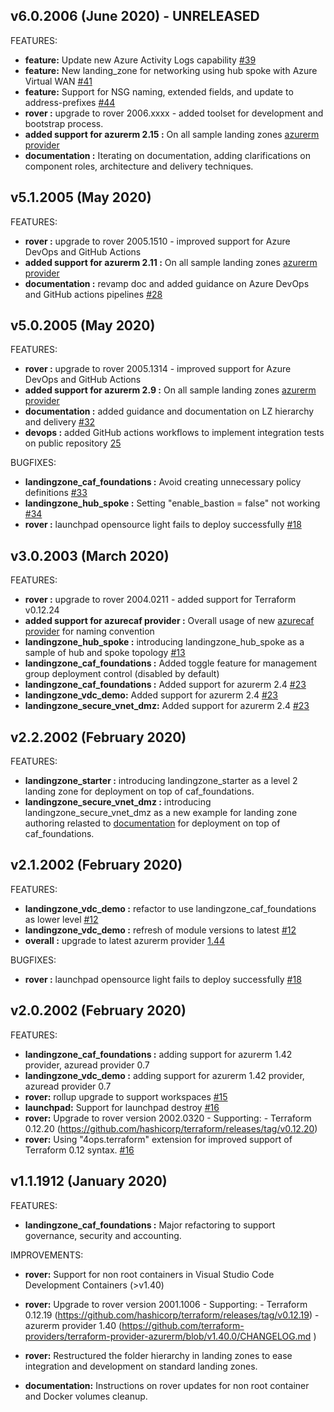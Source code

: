 ## v6.0.2006 (June 2020) - UNRELEASED

FEATURES:

* **feature:** Update new Azure Activity Logs capability [#39](https://github.com/Azure/caf-terraform-landingzones/issues/39)
* **feature:** New landing_zone for networking using hub spoke with Azure Virtual WAN [#41](https://github.com/Azure/caf-terraform-landingzones/issues/41)
* **feature:** Support for NSG naming, extended fields, and update to address-prefixes [#44](https://github.com/Azure/caf-terraform-landingzones/issues/44)
* **rover :** upgrade to rover 2006.xxxx - added toolset for development and bootstrap process.
* **added support for azurerm 2.15 :** On all sample landing zones [azurerm provider](https://github.com/terraform-providers/terraform-provider-azurerm/releases/tag/v2.15.0)
* **documentation :** Iterating on documentation, adding clarifications on component roles, architecture and delivery techniques.

## v5.1.2005 (May 2020)

FEATURES:

* **rover :** upgrade to rover 2005.1510 - improved support for Azure DevOps and GitHub Actions
* **added support for azurerm 2.11 :** On all sample landing zones [azurerm provider](https://github.com/terraform-providers/terraform-provider-azurerm/releases/tag/v2.11.0) 
* **documentation :** revamp doc and added guidance on Azure DevOps and GitHub actions pipelines [#28](https://github.com/Azure/caf-terraform-landingzones/issues/28)

## v5.0.2005 (May 2020)

FEATURES:

* **rover :** upgrade to rover 2005.1314 - improved support for Azure DevOps and GitHub Actions
* **added support for azurerm 2.9 :** On all sample landing zones [azurerm provider](https://github.com/terraform-providers/terraform-provider-azurerm/releases/tag/v2.9.0) 
* **documentation :** added guidance and documentation on LZ hierarchy and delivery [#32](https://github.com/Azure/caf-terraform-landingzones/pull/32)
* **devops :** added GitHub actions workflows to implement integration tests on public repository [25](https://github.com/Azure/caf-terraform-landingzones/issues/25)

BUGFIXES:

* **landingzone_caf_foundations :** Avoid creating unnecessary policy definitions [#33](https://github.com/Azure/caf-terraform-landingzones/pull/33)
* **landingzone_hub_spoke :** Setting "enable_bastion = false" not working [#34](https://github.com/Azure/caf-terraform-landingzones/issues/34)
* **rover :** launchpad opensource light fails to deploy successfully [#18](
https://github.com/aztfmod/landingzones/issues/18)

## v3.0.2003 (March 2020)

FEATURES:

* **rover :** upgrade to rover 2004.0211 - added support for Terraform v0.12.24
* **added support for azurecaf provider :** Overall usage of new [azurecaf provider](https://github.com/aztfmod/terraform-provider-azurecaf) for naming convention
* **landingzone_hub_spoke :** introducing landingzone_hub_spoke as a sample of hub and spoke topology [#13](
https://github.com/Azure/caf-terraform-landingzones/issues/13)
* **landingzone_caf_foundations :** Added toggle feature for management group deployment control (disabled by default)
* **landingzone_caf_foundations :** Added support for azurerm 2.4 [#23](
https://github.com/Azure/caf-terraform-landingzones/issues/23)
* **landingzone_vdc_demo:** Added support for azurerm 2.4 [#23](
https://github.com/Azure/caf-terraform-landingzones/issues/23)
* **landingzone_secure_vnet_dmz:** Added support for azurerm 2.4 [#23](
https://github.com/Azure/caf-terraform-landingzones/issues/23)

## v2.2.2002 (February 2020)

FEATURES:

* **landingzone_starter :** introducing landingzone_starter as a level 2 landing zone for deployment on top of caf_foundations.
* **landingzone_secure_vnet_dmz :** introducing landingzone_secure_vnet_dmz as a new example for landing zone authoring relasted to [documentation](./documentation/code_architecture/how_to_code_a_landingzone.md) for deployment on top of caf_foundations.

## v2.1.2002 (February 2020)

FEATURES:

* **landingzone_vdc_demo :** refactor to use landingzone_caf_foundations as lower level [#12](
https://github.com/aztfmod/landingzones/issues/12)
* **landingzone_vdc_demo :** refresh of module versions to latest [#12](
https://github.com/aztfmod/landingzones/issues/12)
* **overall :** upgrade to latest azurerm provider [1.44](https://github.com/terraform-providers/terraform-provider-azurerm/blob/v1.44.0/CHANGELOG.md)

BUGFIXES:

* **rover :** launchpad opensource light fails to deploy successfully [#18](
https://github.com/aztfmod/landingzones/issues/18)

## v2.0.2002 (February 2020)

FEATURES:

* **landingzone_caf_foundations :** adding support for azurerm 1.42 provider, azuread provider 0.7
* **landingzone_vdc_demo :** adding support for azurerm 1.42 provider, azuread provider 0.7
* **rover:** rollup upgrade to support workspaces [#15](https://github.com/aztfmod/landingzones/pull/15)
* **launchpad:** Support for launchpad destroy [#16](
https://github.com/aztfmod/level0/issues/16)
* **rover:** Upgrade to rover version 2002.0320 - Supporting: - Terraform 0.12.20 (https://github.com/hashicorp/terraform/releases/tag/v0.12.20) 
* **rover:** Using "4ops.terraform" extension for improved support of Terraform 0.12 syntax. [#16](https://github.com/aztfmod/landingzones/issues/16)

## v1.1.1912 (January 2020)

FEATURES:

* **landingzone_caf_foundations :** Major refactoring to support governance, security and accounting. 

IMPROVEMENTS:

* **rover:** Support for non root containers in Visual Studio Code Development Containers (>v1.40) 

* **rover:** Upgrade to rover version 2001.1006 - Supporting: - Terraform 0.12.19 (https://github.com/hashicorp/terraform/releases/tag/v0.12.19) - azurerm provider 1.40 (https://github.com/terraform-providers/terraform-provider-azurerm/blob/v1.40.0/CHANGELOG.md )

* **rover:** Restructured the folder hierarchy in landing zones to ease integration and development on standard landing zones. 

* **documentation:** Instructions on rover updates for non root container and Docker volumes cleanup.
